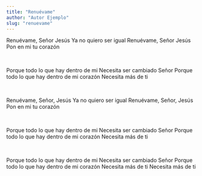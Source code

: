 ```yaml
---
title: "Renuévame"
author: "Autor Ejemplo"
slug: "renuevame"
---
```


Renuévame, Señor Jesús
Ya no quiero ser igual
Renuévame, Señor Jesús
Pon en mi tu corazón

<br/>

Porque todo lo que hay dentro de mi
Necesita ser cambiado Señor
Porque todo lo que hay dentro de mi corazón
Necesita más de ti

<br/>

Renuévame, Señor, Jesús
Ya no quiero ser igual
Renuévame, Señor, Jesús
Pon en mi tu corazón

<br/>

Porque todo lo que hay dentro de mi
Necesita ser cambiado Señor
Porque todo lo que hay dentro de mi corazón
Necesita más de ti

<br/>

Porque todo lo que hay dentro de mi
Necesita ser cambiado Señor
Porque todo lo que hay dentro de mi corazón
Necesita más de ti
Necesita más de ti

